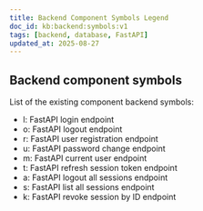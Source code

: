 ```yaml
---
title: Backend Component Symbols Legend
doc_id: kb:backend:symbols:v1
tags: [backend, database, FastAPI]
updated_at: 2025-08-27
---
```


## Backend component symbols

List of the existing component backend symbols:
- l: FastAPI login endpoint
- o: FastAPI logout endpoint
- r: FastAPI user registration endpoint
- u: FastAPI password change endpoint
- m: FastAPI current user endpoint
- t: FastAPI refresh session token endpoint
- a: FastAPI logout all sessions endpoint
- s: FastAPI list all sessions endpoint
- k: FastAPI revoke session by ID endpoint